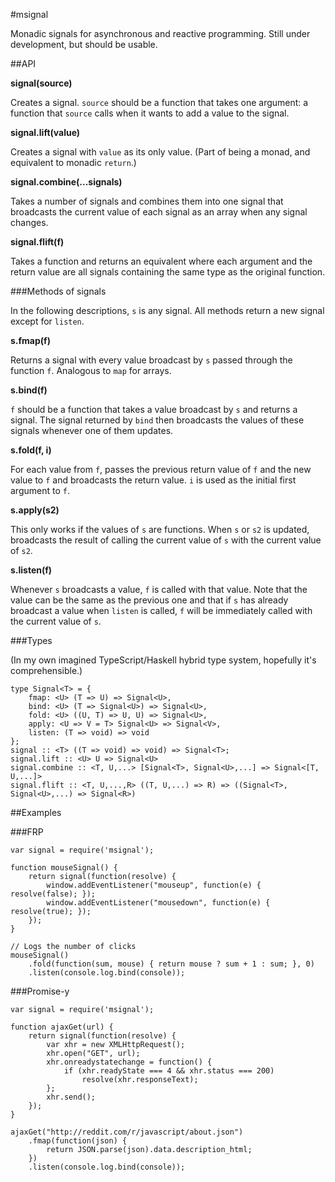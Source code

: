 #msignal

Monadic signals for asynchronous and reactive programming. Still under development, but should be usable.

##API

**signal(source)**

Creates a signal. `source` should be a function that takes one argument: a function that `source` calls when it wants to add a value to the signal.

**signal.lift(value)**

Creates a signal with `value` as its only value. (Part of being a monad, and equivalent to monadic `return`.)

**signal.combine(...signals)**

Takes a number of signals and combines them into one signal that broadcasts the current value of each signal as an array when any signal changes.

**signal.flift(f)**

Takes a function and returns an equivalent where each argument and the return value are all signals containing the same type as the original function.

###Methods of signals

In the following descriptions, `s` is any signal. All methods return a new signal except for `listen`.

**s.fmap(f)**

Returns a signal with every value broadcast by `s` passed through the function `f`. Analogous to `map` for arrays.

**s.bind(f)**

`f` should be a function that takes a value broadcast by `s` and returns a signal. The signal returned by `bind` then broadcasts the values of these signals whenever one of them updates.

**s.fold(f, i)**

For each value from `f`, passes the previous return value of `f` and the new value to `f` and broadcasts the return value. `i` is used as the initial first argument to `f`.

**s.apply(s2)**

This only works if the values of `s` are functions. When `s` or `s2` is updated, broadcasts the result of calling the current value of `s` with the current value of `s2`.

**s.listen(f)**

Whenever `s` broadcasts a value, `f` is called with that value. Note that the value can be the same as the previous one and that if `s` has already broadcast a value when `listen` is called, `f` will be immediately called with the current value of `s`.

###Types

(In my own imagined TypeScript/Haskell hybrid type system, hopefully it's comprehensible.)

```
type Signal<T> = {
	fmap: <U> (T => U) => Signal<U>,
	bind: <U> (T => Signal<U>) => Signal<U>,
	fold: <U> ((U, T) => U, U) => Signal<U>,
	apply: <U => V = T> Signal<U> => Signal<V>,
	listen: (T => void) => void
};
signal :: <T> ((T => void) => void) => Signal<T>;
signal.lift :: <U> U => Signal<U>
signal.combine :: <T, U,...> [Signal<T>, Signal<U>,...] => Signal<[T, U,...]>
signal.flift :: <T, U,...,R> ((T, U,...) => R) => ((Signal<T>, Signal<U>,...) => Signal<R>)
```

##Examples

###FRP

```
var signal = require('msignal');

function mouseSignal() {
	return signal(function(resolve) {
		window.addEventListener("mouseup", function(e) { resolve(false); });
		window.addEventListener("mousedown", function(e) { resolve(true); });
	});
}

// Logs the number of clicks
mouseSignal()
	.fold(function(sum, mouse) { return mouse ? sum + 1 : sum; }, 0)
	.listen(console.log.bind(console));
```

###Promise-y

```
var signal = require('msignal');

function ajaxGet(url) {
	return signal(function(resolve) {
		var xhr = new XMLHttpRequest();
		xhr.open("GET", url);
		xhr.onreadystatechange = function() {
			if (xhr.readyState === 4 && xhr.status === 200)
				resolve(xhr.responseText);
		};
		xhr.send();
	});
}

ajaxGet("http://reddit.com/r/javascript/about.json")
	.fmap(function(json) {
		return JSON.parse(json).data.description_html;
	})
	.listen(console.log.bind(console));
```

